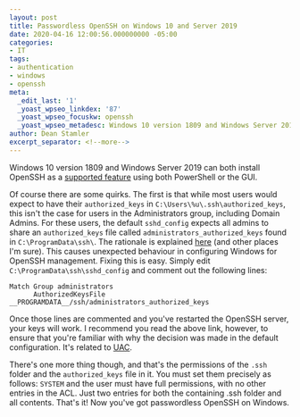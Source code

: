 ```yaml
---
layout: post
title: Passwordless OpenSSH on Windows 10 and Server 2019
date: 2020-04-16 12:00:56.000000000 -05:00
categories:
- IT
tags:
- authentication
- windows
- openssh
meta:
  _edit_last: '1'
  _yoast_wpseo_linkdex: '87'
  _yoast_wpseo_focuskw: openssh
  _yoast_wpseo_metadesc: Windows 10 version 1809 and Windows Server 2019 can both install OpenSSH as a supported feature, but there are some caveats
author: Dean Stamler
excerpt_separator: <!--more-->
---
```

Windows 10 version 1809 and Windows Server 2019 can both install OpenSSH as a [supported feature][install] using both PowerShell or the GUI.
<!--more-->

Of course there are some quirks. The first is that while most users would expect to have their `authorized_keys` in `C:\Users\%u\.ssh\authorized_keys`, this isn't the case for users in the Administrators group, including Domain Admins. For these users, the default `sshd_config` expects all admins to share an `authorized_keys` file called `administrators_authorized_keys` found in `C:\ProgramData\ssh\`. The rationale is explained [here][rationale] (and other places I'm sure). This causes unexpected behaviour in configuring Windows for OpenSSH management. Fixing this is easy. Simply edit `C:\ProgramData\ssh\sshd_config` and comment out the following lines:

```ascii
Match Group administrators
      AuthorizedKeysFile __PROGRAMDATA__/ssh/administrators_authorized_keys
```

Once those lines are commented and you've restarted the OpenSSH server, your keys will work. I recommend you read the above link, however, to ensure that you're familiar with why the decision was made in the default configuration. It's related to [UAC][uac].

There's one more thing though, and that's the permissions of the `.ssh` folder and the `authorized_keys` file in it. You must set them precisely as follows: `SYSTEM` and the user must have full permissions, with no other entries in the ACL. Just two entries for both the containing .ssh folder and all contents. That's it! Now you've got passwordless OpenSSH on Windows.

[install]:https://docs.microsoft.com/en-us/windows-server/administration/openssh/openssh_install_firstuse
[rationale]:https://github.com/PowerShell/Win32-OpenSSH/issues/1324
[uac]:https://docs.microsoft.com/en-us/windows/security/identity-protection/user-account-control/how-user-account-control-works
